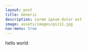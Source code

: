 ```yaml
---
layout: post
title: Generic
description: Lorem ipsum dolor est
image: assets/images/pic11.jpg
nav-menu: true
---
```


hello world
